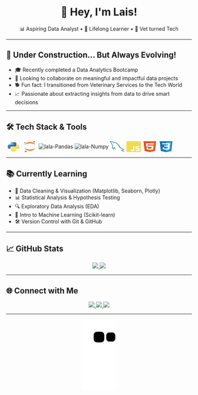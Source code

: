 <!--
**LaisHott/LaisHott** is a ✨ special ✨ repository because its `README.md` (this file) appears on your GitHub profile.
-->

<h1 align="center">👋 Hey, I'm Lais!</h1>

<p align="center">📊 Aspiring Data Analyst • 🧠 Lifelong Learner • 🐾 Vet turned Tech</p>

---

## 🚧 Under Construction... But Always Evolving!

- 🎓 Recently completed a Data Analytics Bootcamp  
- 🤝 Looking to collaborate on meaningful and impactful data projects  
- 🐕 Fun fact: I transitioned from Veterinary Services to the Tech World  
- 📈 Passionate about extracting insights from data to drive smart decisions  

---

## 🛠️ Tech Stack & Tools

<div style="display: inline_block">
  <img align="center" alt="lala-Python" height="30" width="40" src="https://raw.githubusercontent.com/devicons/devicon/master/icons/python/python-original.svg">
  <img align="center" alt="lala-Jupyter" height="30" width="40" src="https://raw.githubusercontent.com/devicons/devicon/master/icons/jupyter/jupyter-original.svg">
  <img align="center" alt="lala-Pandas" height="30" width="40" src="https://cdn.jsdelivr.net/gh/devicons/devicon/icons/pandas/pandas-original.svg">
  <img align="center" alt="lala-Numpy" height="30" width="40" src="https://cdn.jsdelivr.net/gh/devicons/devicon/icons/numpy/numpy-original.svg">
  <img align="center" alt="lala-SQL" height="30" width="40" src="https://raw.githubusercontent.com/devicons/devicon/master/icons/mysql/mysql-original.svg">
  <img align="center" alt="lala-Js" height="30" width="40" src="https://raw.githubusercontent.com/devicons/devicon/master/icons/javascript/javascript-plain.svg">
  <img align="center" alt="lala-HTML" height="30" width="40" src="https://raw.githubusercontent.com/devicons/devicon/master/icons/html5/html5-original.svg">
  <img align="center" alt="lala-CSS" height="30" width="40" src="https://raw.githubusercontent.com/devicons/devicon/master/icons/css3/css3-original.svg">
</div>

---

## 📚 Currently Learning

- 🧠 Data Cleaning & Visualization (Matplotlib, Seaborn, Plotly)
- 📊 Statistical Analysis & Hypothesis Testing
- 🔍 Exploratory Data Analysis (EDA)
- 🤖 Intro to Machine Learning (Scikit-learn)
- 🛠 Version Control with Git & GitHub

---

## 📈 GitHub Stats

<div align="center">
  <a href="https://github.com/LaisHott">
    <img height="180em" src="https://github-readme-stats.vercel.app/api?username=LaisHott&show_icons=true&theme=dracula&include_all_commits=true&count_private=true"/>
    <img height="180em" src="https://github-readme-stats.vercel.app/api/top-langs/?username=LaisHott&layout=compact&langs_count=7&theme=dracula"/>
  </a>
</div>

---

## 🌐 Connect with Me

<div align="center">
  <a href="https://instagram.com/lalacasagrande" target="_blank">
    <img src="https://img.shields.io/badge/-Instagram-%23E4405F?style=for-the-badge&logo=instagram&logoColor=white"/>
  </a>
  <a href="mailto:casagrande.lais@hotmail.com" target="_blank">
    <img src="https://img.shields.io/badge/-Email-%23333?style=for-the-badge&logo=gmail&logoColor=white"/>
  </a>
  <a href="https://www.linkedin.com/in/lais-casagrande-hott-7848861a9/" target="_blank">
    <img src="https://img.shields.io/badge/-LinkedIn-%230077B5?style=for-the-badge&logo=linkedin&logoColor=white"/>
  </a>
</div>

---

<p align="center">
  <img src="https://github.com/rafaballerini/rafaballerini/blob/output/github-contribution-grid-snake.svg" alt="snake animation"/>
</p>

